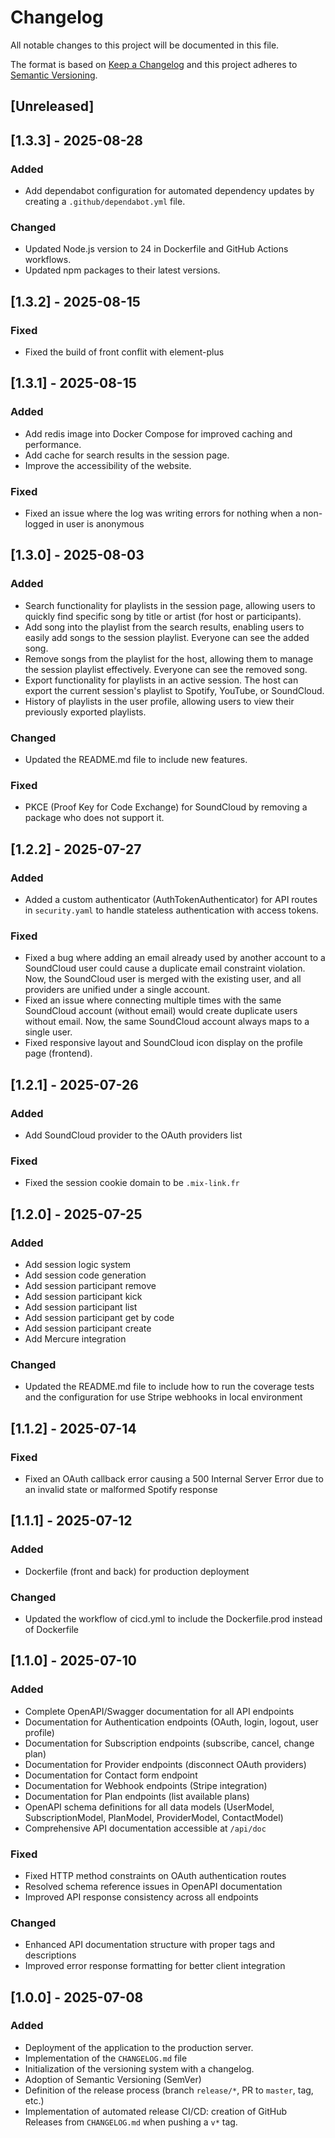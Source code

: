 # Changelog

All notable changes to this project will be documented in this file.

The format is based on [Keep a Changelog](https://keepachangelog.com/en/1.0.0/)
and this project adheres to [Semantic Versioning](https://semver.org/spec/v2.0.0.html).

## [Unreleased]
<!-- write your changes here -->

## [1.3.3] - 2025-08-28

### Added
- Add dependabot configuration for automated dependency updates by creating a `.github/dependabot.yml` file.

### Changed
- Updated Node.js version to 24 in Dockerfile and GitHub Actions workflows.
- Updated npm packages to their latest versions.

## [1.3.2] - 2025-08-15

### Fixed
- Fixed the build of front conflit with element-plus

## [1.3.1] - 2025-08-15

### Added

- Add redis image into Docker Compose for improved caching and performance.
- Add cache for search results in the session page.
- Improve the accessibility of the website.

### Fixed
- Fixed an issue where the log was writing errors for nothing when a non-logged in user is anonymous

## [1.3.0] - 2025-08-03

### Added
-  Search functionality for playlists in the session page, allowing users to quickly find specific song by title or artist (for host or participants).
- Add song into the playlist from the search results, enabling users to easily add songs to the session playlist. Everyone can see the added song.
- Remove songs from the playlist for the host, allowing them to manage the session playlist effectively. Everyone can see the removed song.
- Export functionality for playlists in an active session. The host can export the current session's playlist to Spotify, YouTube, or SoundCloud.
- History of playlists in the user profile, allowing users to view their previously exported playlists.

### Changed
- Updated the README.md file to include new features.

### Fixed
- PKCE (Proof Key for Code Exchange) for SoundCloud by removing a package who does not support it.

## [1.2.2] - 2025-07-27

### Added
- Added a custom authenticator (AuthTokenAuthenticator) for API routes in `security.yaml` to handle stateless authentication with access tokens.

### Fixed
- Fixed a bug where adding an email already used by another account to a SoundCloud user could cause a duplicate email constraint violation. Now, the SoundCloud user is merged with the existing user, and all providers are unified under a single account.
- Fixed an issue where connecting multiple times with the same SoundCloud account (without email) would create duplicate users without email. Now, the same SoundCloud account always maps to a single user.
- Fixed responsive layout and SoundCloud icon display on the profile page (frontend).

## [1.2.1] - 2025-07-26

### Added
- Add SoundCloud provider to the OAuth providers list

### Fixed
- Fixed the session cookie domain to be `.mix-link.fr`

## [1.2.0] - 2025-07-25

### Added
- Add session logic system
- Add session code generation
- Add session participant remove
- Add session participant kick
- Add session participant list
- Add session participant get by code
- Add session participant create
- Add Mercure integration

### Changed
- Updated the README.md file to include how to run the coverage tests and the configuration for use Stripe webhooks in local environment

## [1.1.2] - 2025-07-14

### Fixed
- Fixed an OAuth callback error causing a 500 Internal Server Error due to an invalid state or malformed Spotify response

## [1.1.1] - 2025-07-12

### Added
- Dockerfile (front and back) for production deployment

### Changed
- Updated the workflow of cicd.yml to include the Dockerfile.prod instead of Dockerfile

## [1.1.0] - 2025-07-10

### Added
- Complete OpenAPI/Swagger documentation for all API endpoints
- Documentation for Authentication endpoints (OAuth, login, logout, user profile)
- Documentation for Subscription endpoints (subscribe, cancel, change plan)
- Documentation for Provider endpoints (disconnect OAuth providers)
- Documentation for Contact form endpoint
- Documentation for Webhook endpoints (Stripe integration)
- Documentation for Plan endpoints (list available plans)
- OpenAPI schema definitions for all data models (UserModel, SubscriptionModel, PlanModel, ProviderModel, ContactModel)
- Comprehensive API documentation accessible at `/api/doc`

### Fixed
- Fixed HTTP method constraints on OAuth authentication routes
- Resolved schema reference issues in OpenAPI documentation
- Improved API response consistency across all endpoints

### Changed
- Enhanced API documentation structure with proper tags and descriptions
- Improved error response formatting for better client integration

## [1.0.0] - 2025-07-08

### Added
- Deployment of the application to the production server.
- Implementation of the `CHANGELOG.md` file
- Initialization of the versioning system with a changelog.
- Adoption of Semantic Versioning (SemVer)
- Definition of the release process (branch `release/*`, PR to `master`, tag, etc.)
- Implementation of automated release CI/CD: creation of GitHub Releases from `CHANGELOG.md` when pushing a `v*` tag.
